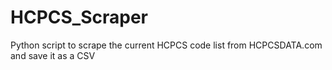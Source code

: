 # HCPCS_Scraper
Python script to scrape the current HCPCS code list from HCPCSDATA.com and save it as a CSV
